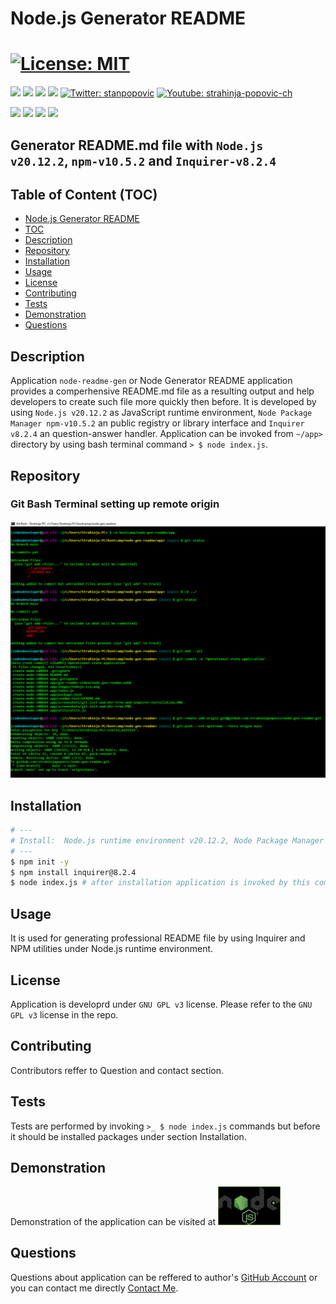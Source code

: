 # Node.js Generator README

# [![License: MIT](https://img.shields.io/badge/License-MIT-yellow.svg)](https://opensource.org/licenses/MIT)

<p align="left">
    <img src="https://img.shields.io/github/languages/top/strahinjapopovic/node-gen-readme" />
    <img src="https://img.shields.io/github/repo-size/strahinjapopovic/node-gen-readme" />
    <img src="https://img.shields.io/github/issues/strahinjapopovic/node-gen-readme" />
    <img src="https://img.shields.io/github/last-commit/strahinjapopovic/node-gen-readme" >
    <a href="https://twitter.com/stanpopovic"><img alt="Twitter: stanpopovic" src="https://img.shields.io/twitter/follow/stanpopovic.svg?style=social" target="_blank" /></a>
    <a href="https://www.youtube.com/@strahinja-popovic-ch">
    <img alt="Youtube: strahinja-popovic-ch" src="https://img.shields.io/badge/YouTube-red?logo=youtube&logoColor=whit&estyle=social" target="_blank" />
    </a>
</p>
  
<p align="left">
    <img src="https://img.shields.io/badge/Javascript-yellow" />
    <img src="https://img.shields.io/badge/-node.js-green" />
    <img src="https://img.shields.io/badge/-inquirer-red" >
    <img src="https://img.shields.io/badge/-json-orange" />
</p>

## Generator README.md file with `Node.js v20.12.2`, `npm-v10.5.2` and `Inquirer-v8.2.4`

## Table of Content (TOC)

- [Node.js Generator README](#title)
- [TOC](#table)
- [Description](#description)
- [Repository](#repository)
- [Installation](#installation)
- [Usage](#usage)
- [License](#license)
- [Contributing](#contributing)
- [Tests](#tests)
- [Demonstration](#demonstration)
- [Questions](#questions)

## Description

Application `node-readme-gen` or Node Generator README application provides a comperhensive README.md file as a resulting output and help developers to create such file more quickly then before. It is developed by using `Node.js v20.12.2` as JavaScript runtime environment, `Node Package Manager npm-v10.5.2` an public registry or library interface and `Inquirer v8.2.4` an question-answer handler. Application can be invoked from `~/app>` directory by using bash terminal command `> $ node index.js`.

## Repository

### Git Bash Terminal setting up remote origin
[<img src="./app/screenshots/git-bash-operational-state-dir.PNG" width="1200" alt="GitHub screenshot." />](./app/screenshots/git-bash-operational-state-dir.PNG)

## Installation

```bash
# ---
# Install:  Node.js runtime environment v20.12.2, Node Package Manager npm-v10.5.2 and Inquirer v8.2.4. Then run following commands.
# ---
$ npm init -y
$ npm install inquirer@8.2.4
$ node index.js # after installation application is invoked by this command from Git Bash terminal
```

## Usage

It is used for generating professional README file by using Inquirer and NPM utilities under Node.js runtime environment.

## License

Application is developrd under `GNU GPL v3` license. Please refer to the `GNU GPL v3` license in the repo.

## Contributing

Contributors reffer to Question and contact section.

## Tests

Tests are performed by invoking `>_ $ node index.js` commands but before it should be installed packages under section Installation.

## Demonstration

Demonstration of the application can be visited at [<img src="./app/images/nodejs-ico.png" width="100" alt="GitBash screenshot." />](https://youtu.be/y8kfGvOxd2I)

## Questions

Questions about application can be reffered to author's [GitHub Account](https://github.com/strahinjapopovic) or you can contact me directly [Contact Me](mailto:spope.mails@gmail.com).
